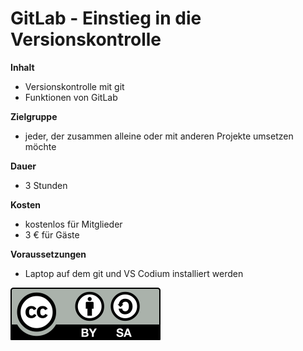 # GitLab - Einstieg in die Versionskontrolle

**Inhalt**  
* Versionskontrolle mit git
* Funktionen von GitLab

**Zielgruppe**  
* jeder, der zusammen alleine oder mit anderen Projekte umsetzen möchte

**Dauer**  
* 3 Stunden

**Kosten**  
* kostenlos für Mitglieder
* 3 € für Gäste

**Voraussetzungen**  
* Laptop auf dem git und VS Codium installiert werden

![CC BY-SA](./images/by-sa.svg)